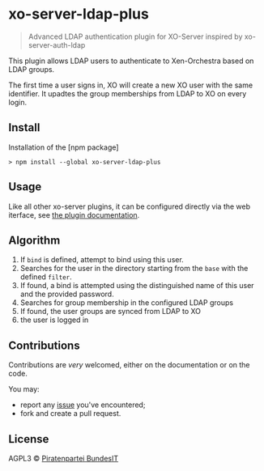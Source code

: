 # xo-server-ldap-plus

> Advanced LDAP authentication plugin for XO-Server inspired by xo-server-auth-ldap

This plugin allows LDAP users to authenticate to Xen-Orchestra based on LDAP groups.

The first time a user signs in, XO will create a new XO user with the
same identifier. It upadtes the group memberships from LDAP to XO on every login. 

## Install

Installation of the [npm package]

```
> npm install --global xo-server-ldap-plus
```

## Usage

Like all other xo-server plugins, it can be configured directly via
the web iterface, see [the plugin documentation](https://xen-orchestra.com/docs/plugins.html).

## Algorithm

1. If `bind` is defined, attempt to bind using this user.
2. Searches for the user in the directory starting from the `base`
   with the defined `filter`.
3. If found, a bind is attempted using the distinguished name of this
   user and the provided password.
4. Searches for group membership in the configured LDAP groups
5. If found, the user groups are synced from LDAP to XO
6. the user is logged in


## Contributions

Contributions are *very* welcomed, either on the documentation or on
the code.

You may:

- report any [issue](https://github.com/BundesIT/xo-server-ldap-plus/issues)
  you've encountered;
- fork and create a pull request.

## License

AGPL3 © [Piratenpartei BundesIT](https://github.com/BundesIT)
